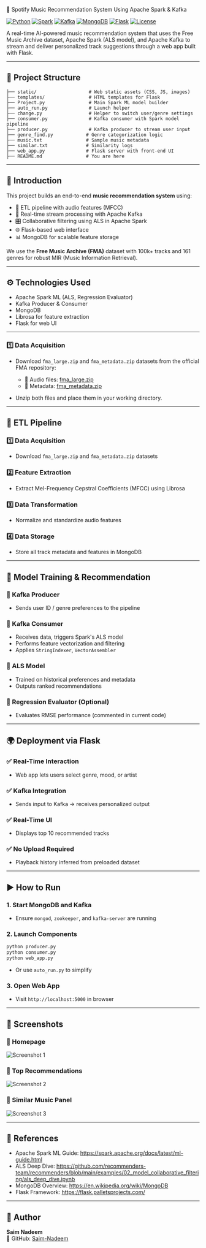 🎵 Spotify Music Recommendation System Using Apache Spark & Kafka

[![Python](https://img.shields.io/badge/Built%20with-Python-blue.svg)](https://www.python.org/)
[![Spark](https://img.shields.io/badge/Engine-Apache%20Spark-orange.svg)](https://spark.apache.org/)
[![Kafka](https://img.shields.io/badge/Streaming-Apache%20Kafka-8B0000.svg)](https://kafka.apache.org/)
[![MongoDB](https://img.shields.io/badge/Database-MongoDB-green.svg)](https://www.mongodb.com/)
[![Flask](https://img.shields.io/badge/Web%20App-Flask-black.svg)](https://flask.palletsprojects.com/)
[![License](https://img.shields.io/badge/License-MIT-yellow.svg)](LICENSE)

A real-time AI-powered music recommendation system that uses the Free Music Archive dataset, Apache Spark (ALS model), and Apache Kafka to stream and deliver personalized track suggestions through a web app built with Flask.

---

## 📁 Project Structure

```
├── static/                   # Web static assets (CSS, JS, images)
├── templates/                # HTML templates for Flask
├── Project.py                # Main Spark ML model builder
├── auto_run.py               # Launch helper
├── change.py                 # Helper to switch user/genre settings
├── consumer.py               # Kafka consumer with Spark model pipeline
├── producer.py               # Kafka producer to stream user input
├── genre_find.py            # Genre categorization logic
├── music.txt                # Sample music metadata
├── similar.txt              # Similarity logs
├── web_app.py               # Flask server with front-end UI
├── README.md                # You are here
```

---

## 👋 Introduction

This project builds an end-to-end **music recommendation system** using:
- 🧱 ETL pipeline with audio features (MFCC)
- 🔄 Real-time stream processing with Apache Kafka
- 🎛️ Collaborative filtering using ALS in Apache Spark
- 🌐 Flask-based web interface
- 📊 MongoDB for scalable feature storage

We use the **Free Music Archive (FMA)** dataset with 100k+ tracks and 161 genres for robust MIR (Music Information Retrieval).

---

## ⚙️ Technologies Used

- Apache Spark ML (ALS, Regression Evaluator)
- Kafka Producer & Consumer
- MongoDB
- Librosa for feature extraction
- Flask for web UI

---
### 1️⃣ Data Acquisition

- Download `fma_large.zip` and `fma_metadata.zip` datasets from the official FMA repository:

  - 🎵 Audio files: [fma_large.zip](https://os.unil.cloud.switch.ch/fma/fma_large.zip)
  - 📝 Metadata: [fma_metadata.zip](https://os.unil.cloud.switch.ch/fma/fma_metadata.zip)

- Unzip both files and place them in your working directory.

---

## 🔄 ETL Pipeline

### 1️⃣ Data Acquisition
- Download `fma_large.zip` and `fma_metadata.zip` datasets

### 2️⃣ Feature Extraction
- Extract Mel-Frequency Cepstral Coefficients (MFCC) using Librosa

### 3️⃣ Data Transformation
- Normalize and standardize audio features

### 4️⃣ Data Storage
- Store all track metadata and features in MongoDB

---

## 🎵 Model Training & Recommendation

### 🔸 Kafka Producer
- Sends user ID / genre preferences to the pipeline

### 🔸 Kafka Consumer
- Receives data, triggers Spark's ALS model
- Performs feature vectorization and filtering
- Applies `StringIndexer`, `VectorAssembler`

### 🔸 ALS Model
- Trained on historical preferences and metadata
- Outputs ranked recommendations

### 🔸 Regression Evaluator (Optional)
- Evaluates RMSE performance (commented in current code)

---

## 🌍 Deployment via Flask

### ✅ Real-Time Interaction
- Web app lets users select genre, mood, or artist

### ✅ Kafka Integration
- Sends input to Kafka → receives personalized output

### ✅ Real-Time UI
- Displays top 10 recommended tracks

### ✅ No Upload Required
- Playback history inferred from preloaded dataset

---

## ▶️ How to Run

### 1. Start MongoDB and Kafka
- Ensure `mongod`, `zookeeper`, and `kafka-server` are running

### 2. Launch Components
```bash
python producer.py
python consumer.py
python web_app.py
```
- Or use `auto_run.py` to simplify

### 3. Open Web App
- Visit `http://localhost:5000` in browser

---

## 📸 Screenshots

### 🔹 Homepage
![Screenshot 1](https://github.com/Saim-Nadeem/Spotify-Music-Recommendation-System-Using-Apache-Kafka-and-Spark/assets/137045037/d49f72b8-9e92-4744-98cc-a2c1f4f3744c)

### 🔹 Top Recommendations
![Screenshot 2](https://github.com/Saim-Nadeem/Spotify-Music-Recommendation-System-Using-Apache-Kafka-and-Spark/assets/137045037/197e9909-2b40-4360-a598-6814a751b4a6)

### 🔹 Similar Music Panel
![Screenshot 3](https://github.com/moiztanvir/Spotify-Music-Recommendation-System-Using-Apache-Spark/assets/151388609/15f9e477-5592-4059-b170-149f0156eb0b)

---

## 📌 References

- Apache Spark ML Guide: https://spark.apache.org/docs/latest/ml-guide.html
- ALS Deep Dive: https://github.com/recommenders-team/recommenders/blob/main/examples/02_model_collaborative_filtering/als_deep_dive.ipynb
- MongoDB Overview: https://en.wikipedia.org/wiki/MongoDB
- Flask Framework: https://flask.palletsprojects.com/

---

## 👤 Author

**Saim Nadeem**  
🔗 GitHub: [Saim-Nadeem](https://github.com/Saim-Nadeem)

